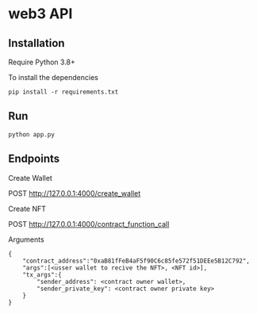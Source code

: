 web3 API
==========

## Installation

Require Python 3.8+


To install the dependencies
```
pip install -r requirements.txt
```

## Run

```
python app.py
```

## Endpoints

Create Wallet
 
POST http://127.0.0.1:4000/create_wallet

Create NFT

POST http://127.0.0.1:4000/contract_function_call

Arguments
```
{
    "contract_address":"0xaB81fFeB4aF5f90C6c85fe572f51DEEe5B12C792",
    "args":[<usser wallet to recive the NFT>, <NFT id>],
    "tx_args":{
        "sender_address": <contract owner wallet>,
        "sender_private_key": <contract owner private key>
    }
}
```


  

